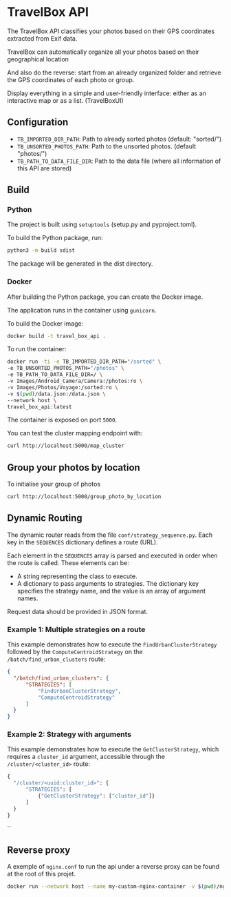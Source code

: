 # TravelBox API

The TravelBox API classifies your photos based on their GPS coordinates extracted from Exif data.

TravelBox can automatically organize all your photos based on their geographical location

And also do the reverse: start from an already organized folder and retrieve the GPS coordinates of each photo or group.

Display everything in a simple and user-friendly interface: either as an interactive map or as a list. (TravelBoxUI)


## Configuration

* `TB_IMPORTED_DIR_PATH`: Path to already sorted photos (default: "sorted/")
* `TB_UNSORTED_PHOTOS_PATH`: Path to the unsorted photos. (default "photos/")
* `TB_PATH_TO_DATA_FILE_DIR`: Path to the data file (where all information of this API are stored)

## Build
### Python

The project is built using `setuptools` (setup.py and pyproject.toml).

To build the Python package, run:

```bash
python3 -m build sdist
```

The package will be generated in the dist directory.

### Docker

After building the Python package, you can create the Docker image.

The application runs in the container using `gunicorn`.

To build the Docker image:

```bash
docker build -t travel_box_api .
```

To run the container:

```bash
docker run -ti -e TB_IMPORTED_DIR_PATH="/sorted" \
-e TB_UNSORTED_PHOTOS_PATH="/photos" \
-e TB_PATH_TO_DATA_FILE_DIR=/ \
-v Images/Android_Camera/Camera:/photos:ro \
-v Images/Photos/Voyage:/sorted:ro \
-v $(pwd)/data.json:/data.json \
--network host \
travel_box_api:latest
```

The container is exposed on port `5000`.

You can test the cluster mapping endpoint with:

```bash
curl http://localhost:5000/map_cluster
```

## Group your photos by location

To initialise your group of photos

```bash
curl http://localhost:5000/group_photo_by_location
```

## Dynamic Routing

The dynamic router reads from the file `conf/strategy_sequence.py`. Each key in the `SEQUENCES` dictionary defines a route (URL).

Each element in the `SEQUENCES` array is parsed and executed in order when the route is called. These elements can be:

* A string representing the class to execute.
* A dictionary to pass arguments to strategies. The dictionary key specifies the strategy name, and the value is an array of argument names.

Request data should be provided in JSON format.

### Example 1: Multiple strategies on a route

This example demonstrates how to execute the `FindUrbanClusterStrategy` followed by the `ComputeCentroidStrategy` on the `/batch/find_urban_clusters` route:

```json
{
  "/batch/find_urban_clusters": {
      "STRATEGIES": [
          "FindUrbanClusterStrategy",
          "ComputeCentroidStrategy"
      ]
  }
}
```

### Example 2: Strategy with arguments

This example demonstrates how to execute the `GetClusterStrategy`, which requires a `cluster_id` argument, accessible through the `/cluster/<cluster_id>` route:

```python
{
  "/cluster/<uuid:cluster_id>": {
      "STRATEGIES": [
          {"GetClusterStrategy": ["cluster_id"]}
      ]
  }
}
```
``

## Reverse proxy

A exemple of `nginx.conf` to run the api under a reverse proxy can be found at the root of this projet.

```bash
docker run --network host --name my-custom-nginx-container -v $(pwd)/nginx.conf:/etc/nginx/nginx.conf:ro -d nginx
```
